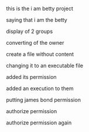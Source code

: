 this is the i am betty project

saying that i am the betty

display of 2 groups

converting of the owner

create a file without content

changing it to an executable file

added its permission

added an execution to them

putting james bond permission

authorize permission

authorize permission again
